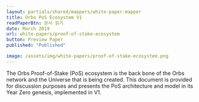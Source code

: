 ```yaml
---
layout: partials/shared/mappers/white-paper-mapper
title: Orbs PoS Ecosystem V1
readPaperBtn: 문서 읽기
date: March 2019
url: white-papers/proof-of-stake-ecosystem
button: Preview Paper
published: "Published"

image: /assets/img/white-papers/proof-of-stake-ecosystem.png
---
```


The Orbs Proof-of-Stake (PoS) ecosystem is the back bone of the Orbs network and the Universe that is being created. This document is provided for discussion purposes and presents the PoS architecture and model in its Year Zero genesis, implemented in V1.
